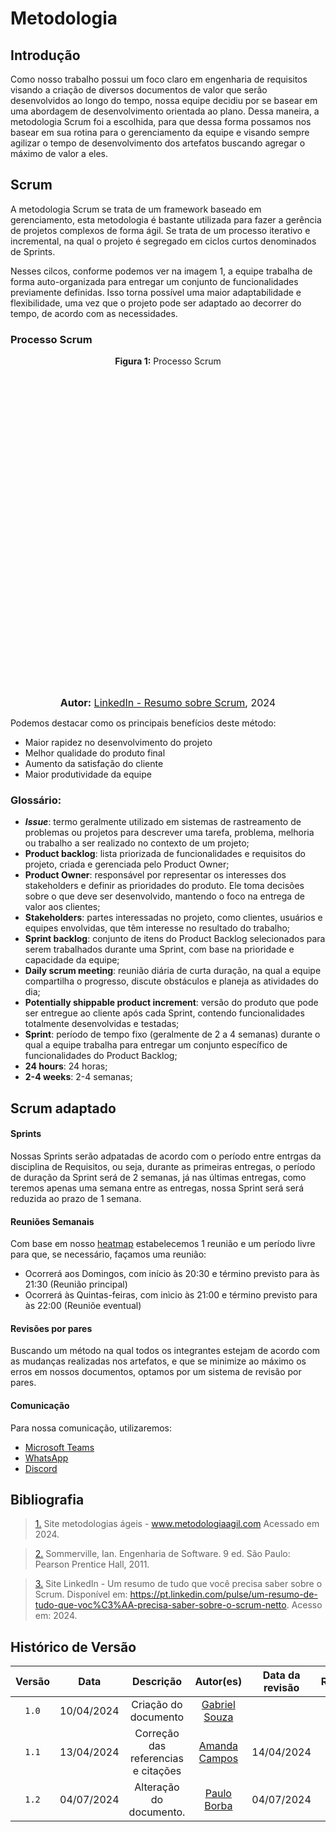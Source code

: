 # Metodologia

## Introdução

Como nosso trabalho possui um foco claro em engenharia de requisitos visando a criação de diversos documentos de valor que serão desenvolvidos ao longo do tempo, nossa equipe decidiu por se basear em uma abordagem de 
desenvolvimento orientada ao plano. Dessa maneira, a metodologia Scrum foi a escolhida, para que dessa forma possamos nos basear em sua rotina para o gerenciamento da equipe e visando sempre agilizar o tempo de
desenvolvimento dos artefatos buscando agregar o máximo de valor a eles.

## Scrum

A metodologia Scrum se trata de um framework baseado em gerenciamento, esta metodologia é bastante utilizada para fazer a gerência de projetos complexos de forma ágil. Se trata de um processo iterativo e incremental, na qual
o projeto é segregado em ciclos curtos denominados de Sprints.

Nesses cilcos, conforme podemos ver na imagem 1, a equipe trabalha de forma auto-organizada para entregar um conjunto de funcionalidades previamente definidas. Isso torna possível uma maior adaptabilidade e flexibilidade, 
uma vez que o projeto pode ser adaptado ao decorrer do tempo, de acordo com as necessidades.

### Processo Scrum


  <p align="center" > <strong> Figura 1:</Strong> Processo Scrum</font> <gitbr></p>
  <embed src="..\..\imagens\processo_Scrum.jpg" width="100%" height="500px" />
  <font size="3"><p style="text-align: center"><b>Autor:</b> <a href="https://pt.linkedin.com/pulse/um-resumo-de-tudo-que-voc%C3%AA-precisa-saber-sobre-o-scrum-netto" target="_blanck">LinkedIn - Resumo sobre Scrum</a>, 2024 </font>

Podemos destacar como os principais benefícios deste método:

* Maior rapidez no desenvolvimento do projeto
* Melhor qualidade do produto final
* Aumento da satisfação do cliente
* Maior produtividade da equipe

### Glossário:
- **_Issue_**:  termo geralmente utilizado em sistemas de rastreamento de problemas ou projetos para descrever uma tarefa, problema, melhoria ou trabalho a ser realizado no contexto de um projeto;
- **Product backlog**:  lista priorizada de funcionalidades e requisitos do projeto, criada e gerenciada pelo Product Owner;
- **Product Owner**: responsável por representar os interesses dos stakeholders e definir as prioridades do produto. Ele toma decisões sobre o que deve ser desenvolvido, mantendo o foco na entrega de valor aos clientes;
- **Stakeholders**: partes interessadas no projeto, como clientes, usuários e equipes envolvidas, que têm interesse no resultado do trabalho;
- **Sprint backlog**: conjunto de itens do Product Backlog selecionados para serem trabalhados durante uma Sprint, com base na prioridade e capacidade da equipe;
- **Daily scrum meeting**: reunião diária de curta duração, na qual a equipe compartilha o progresso, discute obstáculos e planeja as atividades do dia;
- **Potentially shippable product increment**: versão do produto que pode ser entregue ao cliente após cada Sprint, contendo funcionalidades totalmente desenvolvidas e testadas;
- **Sprint**: período de tempo fixo (geralmente de 2 a 4 semanas) durante o qual a equipe trabalha para entregar um conjunto específico de funcionalidades do Product Backlog;
- **24 hours**: 24 horas;
- **2-4 weeks**: 2-4 semanas;

## Scrum adaptado

#### Sprints

Nossas Sprints serão adpatadas de acordo com o período entre entrgas da disciplina de Requisitos, ou seja, durante as primeiras entregas, o período de duração da Sprint será de 2 semanas, já nas últimas entregas, como 
teremos apenas uma semana entre as entregas, nossa Sprint será será reduzida ao prazo de 1 semana.

#### Reuniões Semanais

Com base em nosso [heatmap](heatmap.md) estabelecemos 1 reunião e um período livre para que, se necessário, façamos uma reunião:
- Ocorrerá aos Domingos, com início às 20:30 e término previsto para às 21:30 (Reunião principal)
- Ocorrerá às Quintas-feiras, com inìcio às 21:00 e término previsto para às 22:00 (Reuniõe eventual)

#### Revisões por pares

Buscando um método na qual todos os integrantes estejam de acordo com as mudanças realizadas nos artefatos, e que se minimize ao máximo os erros em nossos documentos, optamos por um sistema de revisão por pares.

#### Comunicação

Para nossa comunicação, utilizaremos:
* [Microsoft Teams](https://www.microsoft.com/pt-br/microsoft-teams/log-in)
* [WhatsApp](https://web.whatsapp.com/)
* [Discord](https://discord.com/)

## Bibliografia

> <a id="QT1." href="#anchor_1.">1.</a> Site metodologias ágeis - <a href="https://www.metodologiaagil.com">www.metodologiaagil.com</a> Acessado em 2024.

> <a id="QT2" href="#anchor_2">2.</a> Sommerville, Ian. Engenharia de Software. 9 ed. São Paulo: Pearson Prentice Hall, 2011.

> <a id="QT3" href="#anchor_3">3.</a> Site LinkedIn - Um resumo de tudo que você precisa saber sobre o Scrum. Disponível em: https://pt.linkedin.com/pulse/um-resumo-de-tudo-que-voc%C3%AA-precisa-saber-sobre-o-scrum-netto. Acesso em: 2024.

## Histórico de Versão

| Versão | Data | Descrição | Autor(es) | Data da revisão | Revisor(es) |
| :--: | :--: | :--: | :--: | :--: | :--: |
| `1.0`  |10/04/2024| Criação do documento | [Gabriel Souza](https://github.com/GabrielMS00) |  | <a href="https://github.com/JoseFilipi">José Filipi</a> |
| `1.1`  | 13/04/2024 | Correção das referencias e citações| [Amanda Campos](https://github.com/acamposs) | 14/04/2024 | [Paulo Borba](https://github.com/paulohborba) |
|`1.2` | 04/07/2024 | Alteração do documento. |[Paulo Borba](https://github.com/paulohborba) | 04/07/2024 | [Amanda Campos](https://github.com/acamposs)|
